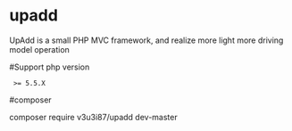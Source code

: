 # upadd

UpAdd is a small PHP MVC framework, and realize more light more driving model operation

#Support php version
```
 >= 5.5.X
```

#composer

composer require v3u3i87/upadd dev-master



